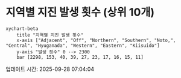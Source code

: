 # 지역별 지진 발생 횟수 (상위 10개)

```mermaid
xychart-beta
    title "지역별 지진 발생 횟수"
    x-axis ["Adjacent", "Off", "Northern", "Southern", "Noto,", "Central", "Hyuganada", "Western", "Eastern", "Kiisuido"]
    y-axis "발생 횟수" 0 --> 2300
    bar [2298, 153, 40, 39, 27, 23, 17, 16, 15, 11]
```

업데이트 시간: 2025-09-28 07:04:04
